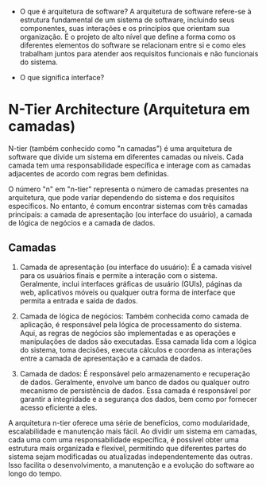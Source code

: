 - O que é arquitetura de software?
A arquitetura de software refere-se à estrutura fundamental de um sistema de software,
incluindo seus componentes, suas interações e os princípios que orientam sua organização.
É o projeto de alto nível que define a forma como os diferentes elementos do software
se relacionam entre si e como eles trabalham juntos para atender aos requisitos
funcionais e não funcionais do sistema.

- O que significa interface?

# N-Tier Architecture (Arquitetura em camadas)

N-tier (também conhecido como "n camadas") é uma arquitetura de software que
divide um sistema em diferentes camadas ou níveis. Cada camada tem uma responsabilidade
específica e interage com as camadas adjacentes de acordo com regras bem definidas.

O número "n" em "n-tier" representa o número de camadas presentes na arquitetura,
que pode variar dependendo do sistema e dos requisitos específicos. No entanto,
é comum encontrar sistemas com três camadas principais: a camada de apresentação
(ou interface do usuário), a camada de lógica de negócios e a camada de dados.

## Camadas


1. Camada de apresentação (ou interface do usuário): É a camada visível para os
usuários finais e permite a interação com o sistema. Geralmente, inclui interfaces
gráficas de usuário (GUIs), páginas da web, aplicativos móveis ou qualquer outra
forma de interface que permita a entrada e saída de dados.

2. Camada de lógica de negócios: Também conhecida como camada de aplicação,
é responsável pela lógica de processamento do sistema. Aqui, as regras de negócios
são implementadas e as operações e manipulações de dados são executadas. Essa camada
lida com a lógica do sistema, toma decisões, executa cálculos e coordena as interações
entre a camada de apresentação e a camada de dados.

3. Camada de dados: É responsável pelo armazenamento e recuperação de dados.
Geralmente, envolve um banco de dados ou qualquer outro mecanismo de persistência
de dados. Essa camada é responsável por garantir a integridade e a segurança dos
dados, bem como por fornecer acesso eficiente a eles.


A arquitetura n-tier oferece uma série de benefícios, como modularidade, escalabilidade e manutenção mais fácil. Ao dividir um sistema em camadas, cada uma com uma responsabilidade
específica, é possível obter uma estrutura mais organizada e flexível, permitindo
que diferentes partes do sistema sejam modificadas ou atualizadas independentemente
das outras. Isso facilita o desenvolvimento, a manutenção e a evolução do software ao longo do tempo.